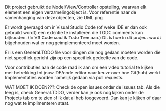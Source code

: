 Dit project gebruikt de Model/View/Controller opstelling, waarvan elk element een eigen verzamelingobject is.
Voor referentie naar de samenhanging van deze objecten, zie UML.png

Er wordt gevraagd om in Visual Studio Code (of welke IDE er dan ook gebruikt wordt) een extentie te installeren
die TODO comments kan bijhouden. (In VS Code raad ik Todo Tree aan.) Dit is hoe in dit project wordt bijgehouden wat er
nog geimplementeerd moet worden.

Er is een General.TODO file voor dingen die nog gedaan moeten worden die niet specifiek gericht zijn op een specifiek gedeelte van de code.

Voor contributies aan de code raad ik aan om een video tutorial te kijken met betrekking tot jouw IDE/code editor naar keuze over hoe Git(hub) werkt. Implementaties worden namelijk gedaan via pull requests.

WAT MOET IK DOEN???:
  Check de open issues onder de issues tab. Als die leeg is, check General.TODO, verder kan je ook nog kijken onder de Projects tab om te zien of ik dat al heb toegevoerd. Dan kan je kijken of daar nog wat te implimenteren staat.
